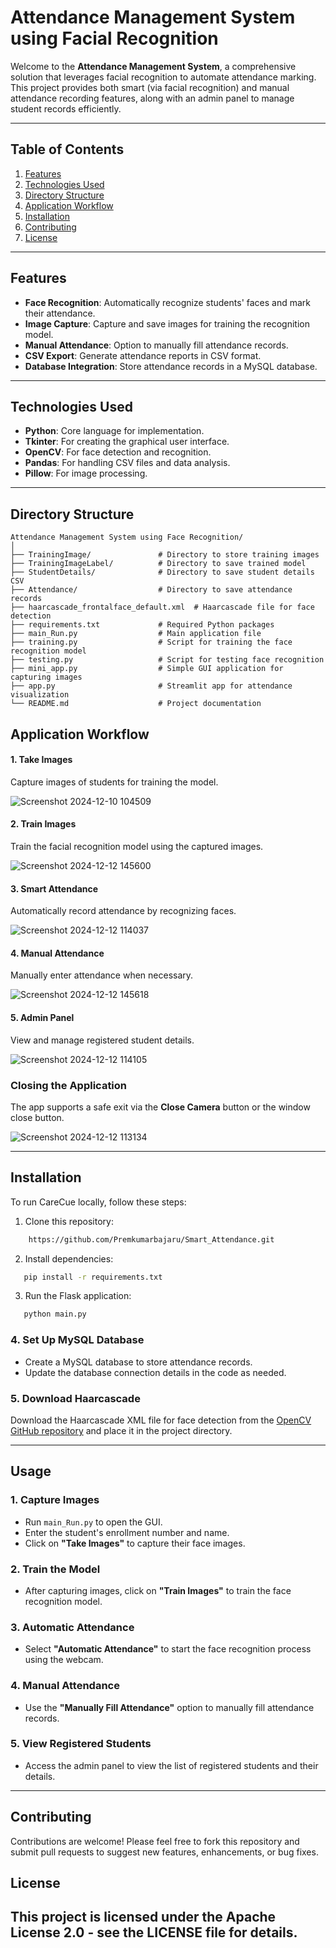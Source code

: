 
# Attendance Management System using Facial Recognition

Welcome to the **Attendance Management System**, a comprehensive solution that leverages facial recognition to automate attendance marking. This project provides both smart (via facial recognition) and manual attendance recording features, along with an admin panel to manage student records efficiently.

---

## Table of Contents
1. [Features](#features)  
2. [Technologies Used](#technologies-used)
3. [Directory Structure](#directorystructure)
4. [Application Workflow](#application-workflow) 
5. [Installation](#installation)  
6. [Contributing](#Contributing)  
7. [License](#license)  

---

## Features
- **Face Recognition**: Automatically recognize students' faces and mark their attendance.
- **Image Capture**: Capture and save images for training the recognition model.
- **Manual Attendance**: Option to manually fill attendance records.
- **CSV Export**: Generate attendance reports in CSV format.
- **Database Integration**: Store attendance records in a MySQL database.  

---

## Technologies Used
- **Python**: Core language for implementation.  
- **Tkinter**: For creating the graphical user interface.  
- **OpenCV**: For face detection and recognition.  
- **Pandas**: For handling CSV files and data analysis.  
- **Pillow**: For image processing.  

---

## Directory Structure
```plaintext
Attendance Management System using Face Recognition/
│
├── TrainingImage/               # Directory to store training images
├── TrainingImageLabel/          # Directory to save trained model
├── StudentDetails/              # Directory to save student details CSV
├── Attendance/                  # Directory to save attendance records
├── haarcascade_frontalface_default.xml  # Haarcascade file for face detection
├── requirements.txt             # Required Python packages
├── main_Run.py                  # Main application file
├── training.py                  # Script for training the face recognition model
├── testing.py                   # Script for testing face recognition
├── mini_app.py                  # Simple GUI application for capturing images
├── app.py                       # Streamlit app for attendance visualization
└── README.md                    # Project documentation
```


## Application Workflow

#### 1. Take Images  
Capture images of students for training the model.  


![Screenshot 2024-12-10 104509](https://github.com/user-attachments/assets/2dda9520-1d99-4fa8-9df2-21984e2978a5)

#### 2. Train Images  
Train the facial recognition model using the captured images.  

![Screenshot 2024-12-12 145600](https://github.com/user-attachments/assets/385a4e3d-a736-4050-9271-8e484de5ae8f)

#### 3. Smart Attendance  
Automatically record attendance by recognizing faces. 


![Screenshot 2024-12-12 114037](https://github.com/user-attachments/assets/2ad801e2-f75e-4a24-a6c0-d6254681544f)

#### 4. Manual Attendance  
Manually enter attendance when necessary.  


![Screenshot 2024-12-12 145618](https://github.com/user-attachments/assets/a29c0b6d-3f71-4b44-8737-730cc988cdf9)

#### 5. Admin Panel  
View and manage registered student details.


![Screenshot 2024-12-12 114105](https://github.com/user-attachments/assets/e6f5b4f9-2632-4c7f-bf50-1a962ad95aae)

### Closing the Application
The app supports a safe exit via the **Close Camera** button or the window close button.


![Screenshot 2024-12-12 113134](https://github.com/user-attachments/assets/e997b5b6-fba5-4560-993d-c041d4c9636f)

---


## Installation

To run CareCue locally, follow these steps:

1. Clone this repository:
```bash
    https://github.com/Premkumarbajaru/Smart_Attendance.git
```
2. Install dependencies:
```bash
   pip install -r requirements.txt
```
3. Run the Flask application:
```bash
   python main.py
```
### 4. Set Up MySQL Database
- Create a MySQL database to store attendance records.
- Update the database connection details in the code as needed.

### 5. Download Haarcascade
Download the Haarcascade XML file for face detection from the [OpenCV GitHub repository](https://github.com/Premkumarbajaru/Smart_Attendance) and place it in the project directory.


---


## Usage

### 1. Capture Images
- Run `main_Run.py` to open the GUI.
- Enter the student's enrollment number and name.
- Click on **"Take Images"** to capture their face images.

### 2. Train the Model
- After capturing images, click on **"Train Images"** to train the face recognition model.

### 3. Automatic Attendance
- Select **"Automatic Attendance"** to start the face recognition process using the webcam.

### 4. Manual Attendance
- Use the **"Manually Fill Attendance"** option to manually fill attendance records.

### 5. View Registered Students
- Access the admin panel to view the list of registered students and their details.

---


## Contributing

Contributions are welcome! Please feel free to fork this repository and submit pull requests to suggest new features, enhancements, or bug fixes.

## License

This project is licensed under the Apache License 2.0 - see the LICENSE file for details.
---
